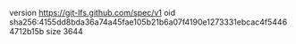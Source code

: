 version https://git-lfs.github.com/spec/v1
oid sha256:4155dd8bda36a74a45fae105b21b6a07f4190e1273331ebcac4f54464712b15b
size 3644
